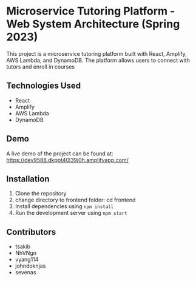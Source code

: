 <!DOCTYPE html>
<html>
  <body>
    <h1>Microservice Tutoring Platform - Web System Architecture (Spring 2023)</h1>
    <p>This project is a microservice tutoring platform built with React, Amplify, AWS Lambda, and DynamoDB. The platform allows users to connect with tutors and enroll in courses</p>
    <h2>Technologies Used</h2>
    <ul>
      <li>React</li>
      <li>Amplify</li>
      <li>AWS Lambda</li>
      <li>DynamoDB</li>
    </ul>
    <h2>Demo</h2>
    <p>A live demo of the project can be found at: <a href="https://dev9588.dkppt40l39j0h.amplifyapp.com/">https://dev9588.dkppt40l39j0h.amplifyapp.com/</a></p>
    <h2>Installation</h2>
    <ol>
      <li>Clone the repository</li>
      <li>change directory to frontend folder: cd frontend</li>
      <li>Install dependencies using <code>npm install</code></li>
      <li>Run the development server using <code>npm start</code></li>
    </ol>
    <h2>Contributors</h2>
    <ul>
      <li>tsakib</li>
      <li>NhVNgn</li>
      <li>vyang114</li>
      <li>johndoknjas</li>
      <li>sevenas</li>
    </ul>
  </body>
</html>
